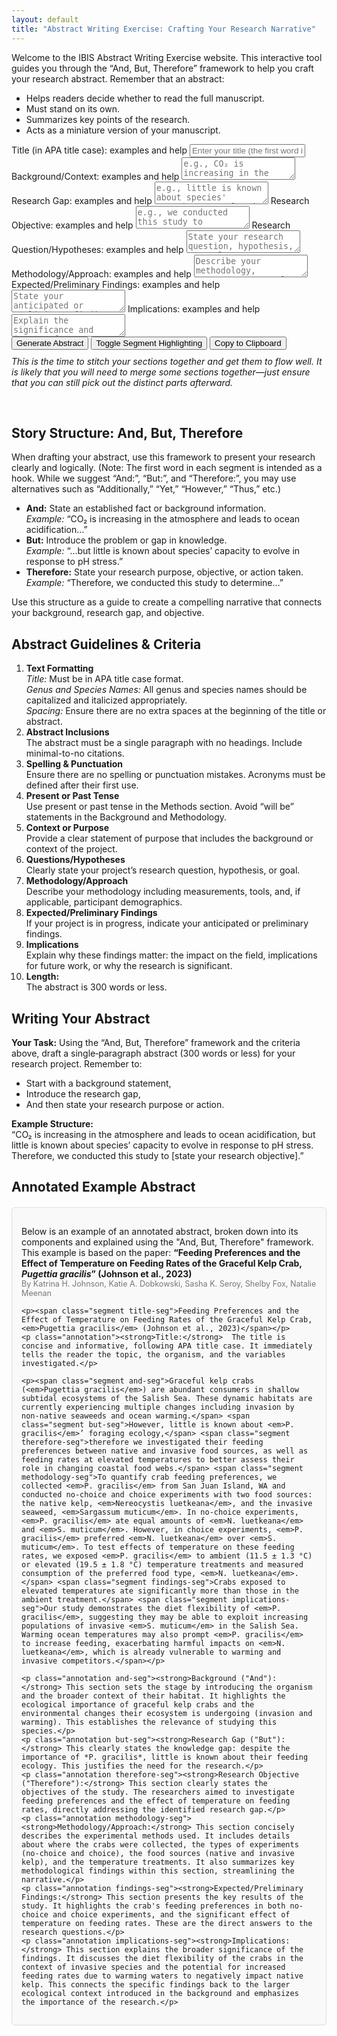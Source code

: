 ```yaml
---
layout: default
title: "Abstract Writing Exercise: Crafting Your Research Narrative"
---
```


<!-- Quick description at the top -->
<p>
  Welcome to the IBIS Abstract Writing Exercise website. This interactive tool guides you through the “And, But, Therefore” framework to help you craft your research abstract. Remember that an abstract:
</p>
<ul>
  <li>Helps readers decide whether to read the full manuscript.</li>
  <li>Must stand on its own.</li>
  <li>Summarizes key points of the research.</li>
  <li>Acts as a miniature version of your manuscript.</li>
</ul>

<!-- Interactive Abstract Generator Form -->
<form id="abstractForm">
  <!-- TITLE FIELD -->
  <label for="title">
    Title (in APA title case):
    <span class="learnMore" onclick="toggleExample('exampleTitle')">examples and help</span>
  </label>
  <div id="exampleTitle" class="example"
    style="display:none; margin:5px 0 10px 20px; border-left: 2px solid #9370DB; padding-left: 10px;">
    <p>
      Your title is the hook. Ensure it follows APA title case rules.
      In APA title case – note that minor words such as 'and', 'for', 'of', etc. should be lowercase except when first
    </p>
    <p>
      “Are Whooping Cranes Destined for Extinction? Climate Change Imperils Recruitment and Population Growth”
      (Butler, M., Metzger, K., & Harris, G., 2017)
      <a href="https://doi.org/10.1002/ece3.2892" target="_blank">[Link]</a>
    </p>
    <p>
      “Feeding Preferences and the Effect of Temperature on Feeding Rates of the Graceful Kelp Crab, Pugettia gracilis”
      (Johnson et al., 2023)
      <a href="https://doi.org/10.7717/peerj.15223" target="_blank">[Link]</a>
    </p>
    <p>
      “Timing Is Everything: The Effect of Tidal Timing on Biodiversity During Heatwaves”
      (Sanfilippo et al., 2023)
    </p>
  </div>
  <input type="text" id="title" name="title"
    placeholder="Enter your title (the first word is your hook)" required>

  <!-- BACKGROUND/CONTEXT FIELD -->
  <label for="and">
    Background/Context:
    <span class="learnMore" onclick="toggleExample('exampleBackground')">examples and help</span>
  </label>
  <div id="exampleBackground" class="example"
    style="display:none; margin:5px 0 10px 20px; border-left: 2px solid #9370DB; padding-left: 10px;">
    <p>
      This field should start with a hook. Although we suggest "And:" to introduce background information, feel free to use alternatives (e.g., "Additionally," "Furthermore,").
    </p>
    <p>
      “Identifying climatic drivers of an animal population's vital rates steers conservation efforts to optimize species recovery.”
      (Butler et al., 2017)
      <a href="https://doi.org/10.1002/ece3.2892" target="_blank">[Link]</a>
    </p>
    <p>
      “Graceful kelp crabs (Pugettia gracilis) are abundant consumers in shallow subtidal ecosystems experiencing invasion by non-native seaweeds and ocean warming.”
      (Johnson et al., 2023)
      <a href="https://doi.org/10.7717/peerj.15223" target="_blank">[Link]</a>
    </p>
    <p>
      “Fish communities inhabiting soft-sediment tidepools are representative conservation targets for coastal habitats.”
      (Kunishima & Tachihara, 2021)
      <a href="https://doi.org/10.1016/j.marenvres.2021.105442" target="_blank">[Link]</a>
    </p>
    <p>
      “By ameliorating environmental conditions, foundation species underpin the structure and function of tidepool communities.”
      (Shelton, 2010)
      <a href="https://doi.org/10.1016/j.jembe.2010.06.003" target="_blank">[Link]</a>
    </p>
  </div>
  <textarea id="and" name="and" placeholder="e.g., CO₂ is increasing in the atmosphere"
    required></textarea>

  <!-- RESEARCH GAP FIELD -->
  <label for="but">
    Research Gap:
    <span class="learnMore" onclick="toggleExample('exampleGap')">examples and help</span>
  </label>
  <div id="exampleGap" class="example"
    style="display:none; margin:5px 0 10px 20px; border-left: 2px solid #9370DB; padding-left: 10px;">
    <p>
      This field shows the gap in knowledge your research fills. You can start with "But:" or other similar cues.
    </p>
    <p>
      “However, little is known about P. gracilis’ foraging ecology.”
      (Johnson et al., 2023)
      <a href="https://doi.org/10.7717/peerj.15223" target="_blank">[Link]</a>
    </p>
    <p>
      “The anthomedusa Sarsia tubulosa has long been considered a ‘variable’ species, yet recent observations reveal at least three species.”
      (Miller, R., 1982)
      <a href="https://doi.org/10.1016/0022-0981(82)90089-2" target="_blank">[Link]</a>
    </p>
    <p>
      “Although fish communities in soft-sediment tidepools are conservation targets, how ecological functions drive diversity remains unknown.”
      (Kunishima & Tachihara, 2021)
      <a href="https://doi.org/10.1016/j.marenvres.2021.105442" target="_blank">[Link]</a>
    </p>
    <p>
      “Despite rapid lionfish invasion, genetic connectivity among MPAs is still unclear.”
      (Guzmán‐Méndez et al., 2020)
      <a href="https://doi.org/10.3389/fmars.2019.00403" target="_blank">[Link]</a>
    </p>
  </div>
  <textarea id="but" name="but" placeholder="e.g., little is known about species' capacity to evolve in response to pH stress"
    required></textarea>

  <!-- RESEARCH OBJECTIVE FIELD -->
  <label for="therefore">
    Research Objective:
    <span class="learnMore" onclick="toggleExample('exampleObjective')">examples and help</span>
  </label>
  <div id="exampleObjective" class="example"
    style="display:none; margin:5px 0 10px 20px; border-left: 2px solid #9370DB; padding-left: 10px;">
    <p>
      This field describes how you fill the research gap. Use a cue word like "Therefore:" (alternatives are acceptable). Sometimes it works well to write with the cue first, and delete it later to make it flow better! :)
    </p>
    <p>
      “We identify climatic drivers of whooping crane recruitment throughout the species’ life cycle.”
      (Butler et al., 2017)
      <a href="https://doi.org/10.1002/ece3.2892" target="_blank">[Link]</a>
    </p>
    <p>
      “We investigated feeding preferences between native and invasive food sources, as well as feeding rates at elevated temperatures.”
      (Johnson et al., 2023)
      <a href="https://doi.org/10.7717/peerj.15223" target="_blank">[Link]</a>
    </p>
    <p>
      “To examine the ecological functions of soft-sediment tidepools according to topographical types on Okinawa-jima Island.”
      (Kunishima & Tachihara, 2021)
      <a href="https://doi.org/10.1016/j.marenvres.2021.105442" target="_blank">[Link]</a>
    </p>
    <p>
      “To assess how the removal of surfgrass affects the thermal environment and community structure in tidepools.”
      (Shelton, 2010)
      <a href="https://doi.org/10.1016/j.jembe.2010.06.003" target="_blank">[Link]</a>
    </p>
    <p>
      “To identify genetic connectivity among MPAs in the Gulf of Mexico and Caribbean Sea using microsatellite analysis.”
      (Guzmán‐Méndez et al., 2020)
      <a href="https://doi.org/10.3389/fmars.2019.00403" target="_blank">[Link]</a>
    </p>
  </div>
  <textarea id="therefore" name="therefore" placeholder="e.g., we conducted this study to assess..."
    required></textarea>

  <!-- RESEARCH QUESTION/HYPOTHESES FIELD -->
  <label for="researchQuestion">
    Research Question/Hypotheses:
    <span class="learnMore" onclick="toggleExample('exampleQuestion')">examples and help</span>
  </label>
  <div id="exampleQuestion" class="example"
    style="display:none; margin:5px 0 10px 20px; border-left: 2px solid #9370DB; padding-left: 10px;">
    <p>
      Clearly state the question or hypothesis your study addresses.
    </p>
    <p>
      “What are the feeding preferences of P. gracilis and how do elevated temperatures affect their feeding rates?”
      (Johnson et al., 2023)
      <a href="https://doi.org/10.7717/peerj.15223" target="_blank">[Link]</a>
    </p>
    <p>
      “How does tidal timing during heatwaves affect biodiversity in tidepool communities?”
      (Sanfilippo et al., 2023)
    </p>
    <p>
      “What patterns in species composition characterize tidepool fish assemblages along a latitudinal gradient?”
      (Castellanos-Galindo et al., 2014)
      <a href="https://doi.org/10.15517/RBT.V62I0.16362" target="_blank">[Link]</a>
    </p>
    <p>
      “Are there differences in lipid content and fatty acid profiles between juvenile red squat lobster populations in distinct fishing areas?”
      (Guzmán-Rivas et al., 2021)
      <a href="https://doi.org/10.1016/j.marenvres.2021.105442" target="_blank">[Link]</a>
    </p>
  </div>
  <textarea id="researchQuestion" name="researchQuestion"
    placeholder="State your research question, hypothesis, or goal" required></textarea>

  <!-- METHODOLOGY/APPROACH FIELD -->
  <label for="methodology">
    Methodology/Approach:
    <span class="learnMore" onclick="toggleExample('exampleMethodology')">examples and help</span>
  </label>
  <div id="exampleMethodology" class="example"
    style="display:none; margin:5px 0 10px 20px; border-left: 2px solid #9370DB; padding-left: 10px;">
    <p>
      Describe the methods, measurements, tools, and sampling details. Be as specific as necessary. (Use present or past tense; avoid “will be”)
    </p>
    <p>
      “We collected P. gracilis from San Juan Island, WA and conducted no‑choice and choice experiments with two food sources.”
      (Johnson et al., 2023)
      <a href="https://doi.org/10.7717/peerj.15223" target="_blank">[Link]</a>
    </p>
    <p>
      “We examined how eight tidepools at Friday Harbor Labs were impacted by a four‑day heating event.”
      (Sanfilippo et al., 2023)
    </p>
    <p>
      “We measured the lipid content and fatty acid profiles of juvenile female red squat lobsters from two breeding areas.”
      (Guzmán-Rivas et al., 2021)
      <a href="https://doi.org/10.1016/j.marenvres.2021.105442" target="_blank">[Link]</a>
    </p>
    <p>
      “We analyzed 12 microsatellites from 475 lionfish samples to assess genetic connectivity among MPAs.”
      (Guzmán‐Méndez et al., 2020)
      <a href="https://doi.org/10.3389/fmars.2019.00403" target="_blank">[Link]</a>
    </p>
  </div>
  <textarea id="methodology" name="methodology"
    placeholder="Describe your methodology, measurements, tools, and participant demographics (if applicable)"
    required></textarea>

  <!-- EXPECTED/PRELIMINARY FINDINGS FIELD -->
  <label for="findings">
    Expected/Preliminary Findings:
    <span class="learnMore" onclick="toggleExample('exampleFindings')">examples and help</span>
  </label>
  <div id="exampleFindings" class="example"
    style="display:none; margin:5px 0 10px 20px; border-left: 2px solid #9370DB; padding-left: 10px;">
    <p>
      Summarize your key results or anticipated outcomes.
    </p>
    <p>
      “In no‑choice experiments, P. gracilis ate equal amounts of native kelp and invasive seaweed; in choice experiments, they preferred native kelp. Crabs exposed to elevated temperatures ate significantly more.”
      (Johnson et al., 2023)
      <a href="https://doi.org/10.7717/peerj.15223" target="_blank">[Link]</a>
    </p>
    <p>
      “Biodiversity did not change significantly over time in tidepools that remained submerged during the heatwave.”
      (Sanfilippo et al., 2023)
    </p>
    <p>
      “We observed an inverse trend in α- and β-diversity between topographic types, shaped by habitat heterogeneity.”
      (Kunishima & Tachihara, 2021)
      <a href="https://doi.org/10.1016/j.marenvres.2021.105442" target="_blank">[Link]</a>
    </p>
    <p>
      “Juvenile females from the southern fishing unit had a higher lipid content compared to those from the northern unit.”
      (Guzmán-Rivas et al., 2021)
      <a href="https://doi.org/10.1016/j.marenvres.2021.105442" target="_blank">[Link]</a>
    </p>
  </div>
  <textarea id="findings" name="findings" placeholder="State your anticipated or preliminary findings"
    required></textarea>

  <!-- IMPLICATIONS FIELD -->
  <label for="implications">
    Implications:
    <span class="learnMore" onclick="toggleExample('exampleImplications')">examples and help</span>
  </label>
  <div id="exampleImplications" class="example"
    style="display:none; margin:5px 0 10px 20px; border-left: 2px solid #9370DB; padding-left: 10px;">
    <p>
      Explain why your findings matter and what impact they might have.
    </p>
    <p>
      “We predicted whooping crane recruitment and population growth may fall below long‑term averages under increased CO₂, indicating that species recovery may require eight times longer.”
      (Butler et al., 2017)
      <a href="https://doi.org/10.1002/ece3.2892" target="_blank">[Link]</a>
    </p>
    <p>
      “Warming ocean temperatures may prompt P. gracilis to increase feeding, exacerbating harmful impacts on native kelp.”
      (Johnson et al., 2023)
      <a href="https://doi.org/10.7717/peerj.15223" target="_blank">[Link]</a>
    </p>
    <p>
      “These findings provide crucial insights into the bioenergetic health of lobster populations, informing fisheries management strategies.”
      (Guzmán-Rivas et al., 2021)
      <a href="https://doi.org/10.1016/j.marenvres.2021.105442" target="_blank">[Link]</a>
    </p>
    <p>
      “Limited genetic connectivity among MPAs suggests potential for localized control of invasive lionfish.”
      (Guzmán‐Méndez et al., 2020)
      <a href="https://doi.org/10.3389/fmars.2019.00403" target="_blank">[Link]</a>
    </p>
    <p>
      “Surfgrass plays a foundational role in tidepools by reducing pool temperatures and stabilizing community composition.”
      (Shelton, 2010)
      <a href="https://doi.org/10.1016/j.jembe.2010.06.003" target="_blank">[Link]</a>
    </p>
    <p>
      “Genetic connectivity data reveal that despite high dispersal potential, local genetic differentiation exists among lionfish populations.”
      (Guzmán‐Méndez et al., 2020)
      <a href="https://doi.org/10.3389/fmars.2019.00403" target="_blank">[Link]</a>
    </p>
  </div>
  <textarea id="implications" name="implications"
    placeholder="Explain the significance and impact of your findings" required></textarea>

  <br>
  <button type="button" onclick="generateAbstract()">Generate Abstract</button>
  <button type="button" onclick="toggleHighlight()">Toggle Segment Highlighting</button>
  <button type="button" onclick="copyToClipboard()">Copy to Clipboard</button>
  <p style="margin-top:10px; font-style: italic;">
    This is the time to stitch your sections together and get them to flow well. It is likely that you will need to merge some sections together—just ensure that you can still pick out the distinct parts afterward.
  </p>
</form>

<div id="output" class="output" contenteditable="true"></div>
<div id="wordCount" class="output"></div>
<div id="warning" class="warning"></div>

<!-- Additional Instructions and Guidelines Below the Generator -->
<h2>Story Structure: And, But, Therefore</h2>
<p>
  When drafting your abstract, use this framework to present your research clearly and logically. (Note: The first word in each segment is intended as a hook. While we suggest “And:”, “But:”, and “Therefore:”, you may use alternatives such as “Additionally,” “Yet,” “However,” “Thus,” etc.)
</p>
<ul>
  <li><strong>And:</strong> State an established fact or background information.
    <br><em>Example:</em> “CO₂ is increasing in the atmosphere and leads to ocean acidification…”</li>
  <li><strong>But:</strong> Introduce the problem or gap in knowledge.
    <br><em>Example:</em> “...but little is known about species’ capacity to evolve in response to pH stress.”</li>
  <li><strong>Therefore:</strong> State your research purpose, objective, or action taken.
    <br><em>Example:</em> “Therefore, we conducted this study to determine…”</li>
</ul>
<p>
  Use this structure as a guide to create a compelling narrative that connects your background, research gap, and objective.
</p>

<h2>Abstract Guidelines & Criteria</h2>
<ol>
  <li><strong>Text Formatting</strong>
    <br><em>Title:</em> Must be in APA title case format.
    <br><em>Genus and Species Names:</em> All genus and species names should be capitalized and italicized appropriately.
    <br><em>Spacing:</em> Ensure there are no extra spaces at the beginning of the title or abstract.
  </li>
  <li><strong>Abstract Inclusions</strong>
    <br>The abstract must be a single paragraph with no headings. Include minimal-to-no citations.
  </li>
  <li><strong>Spelling & Punctuation</strong>
    <br>Ensure there are no spelling or punctuation mistakes. Acronyms must be defined after their first use.
  </li>
  <li><strong>Present or Past Tense</strong>
    <br>Use present or past tense in the Methods section. Avoid “will be” statements in the Background and Methodology.
  </li>
  <li><strong>Context or Purpose</strong>
    <br>Provide a clear statement of purpose that includes the background or context of the project.
  </li>
  <li><strong>Questions/Hypotheses</strong>
    <br>Clearly state your project’s research question, hypothesis, or goal.
  </li>
  <li><strong>Methodology/Approach</strong>
    <br>Describe your methodology including measurements, tools, and, if applicable, participant demographics.
  </li>
  <li><strong>Expected/Preliminary Findings</strong>
    <br>If your project is in progress, indicate your anticipated or preliminary findings.
  </li>
  <li><strong>Implications</strong>
    <br>Explain why these findings matter: the impact on the field, implications for future work, or why the research is significant.
  </li>
  <li><strong>Length:</strong>
    <br>The abstract is 300 words or less.
  </li>
</ol>

<h2>Writing Your Abstract</h2>
<p>
  <strong>Your Task:</strong> Using the “And, But, Therefore” framework and the criteria above, draft a single‑paragraph abstract (300 words or less) for your research project. Remember to:
</p>
<ul>
  <li>Start with a background statement,</li>
  <li>Introduce the research gap,</li>
  <li>And then state your research purpose or action.</li>
</ul>
<p>
  <strong>Example Structure:</strong><br>
  “CO₂ is increasing in the atmosphere and leads to ocean acidification, but little is known about species’ capacity to evolve in response to pH stress. Therefore, we conducted this study to [state your research objective].”
</p>

<!-- START OF ANNOTATED EXAMPLE ABSTRACT SECTION -->
<h2>Annotated Example Abstract</h2>
<div class="annotated-abstract">
    <p>Below is an example of an annotated abstract, broken down into its components and explained using the "And, But, Therefore" framework. This example is based on the paper: <strong>“Feeding Preferences and the Effect of Temperature on Feeding Rates of the Graceful Kelp Crab, <em>Pugettia gracilis</em>” (Johnson et al., 2023)</strong><br>
    <span style="font-size: 0.9em; color: #777;">By Katrina H. Johnson, Katie A. Dobkowski, Sasha K. Seroy, Shelby Fox, Natalie Meenan</span></p>

    <p><span class="segment title-seg">Feeding Preferences and the Effect of Temperature on Feeding Rates of the Graceful Kelp Crab, <em>Pugettia gracilis</em> (Johnson et al., 2023)</span></p>
    <p class="annotation"><strong>Title:</strong>  The title is concise and informative, following APA title case. It immediately tells the reader the topic, the organism, and the variables investigated.</p>

    <p><span class="segment and-seg">Graceful kelp crabs (<em>Pugettia gracilis</em>) are abundant consumers in shallow subtidal ecosystems of the Salish Sea. These dynamic habitats are currently experiencing multiple changes including invasion by non-native seaweeds and ocean warming.</span> <span class="segment but-seg">However, little is known about <em>P. gracilis</em>’ foraging ecology,</span> <span class="segment therefore-seg">therefore we investigated their feeding preferences between native and invasive food sources, as well as feeding rates at elevated temperatures to better assess their role in changing coastal food webs.</span> <span class="segment methodology-seg">To quantify crab feeding preferences, we collected <em>P. gracilis</em> from San Juan Island, WA and conducted no-choice and choice experiments with two food sources: the native kelp, <em>Nereocystis luetkeana</em>, and the invasive seaweed, <em>Sargassum muticum</em>. In no-choice experiments, <em>P. gracilis</em> ate equal amounts of <em>N. luetkeana</em> and <em>S. muticum</em>. However, in choice experiments, <em>P. gracilis</em> preferred <em>N. luetkeana</em> over <em>S. muticum</em>. To test effects of temperature on these feeding rates, we exposed <em>P. gracilis</em> to ambient (11.5 ± 1.3 °C) or elevated (19.5 ± 1.8 °C) temperature treatments and measured consumption of the preferred food type, <em>N. luetkeana</em>.</span> <span class="segment findings-seg">Crabs exposed to elevated temperatures ate significantly more than those in the ambient treatment.</span> <span class="segment implications-seg">Our study demonstrates the diet flexibility of <em>P. gracilis</em>, suggesting they may be able to exploit increasing populations of invasive <em>S. muticum</em> in the Salish Sea. Warming ocean temperatures may also prompt <em>P. gracilis</em> to increase feeding, exacerbating harmful impacts on <em>N. luetkeana</em>, which is already vulnerable to warming and invasive competitors.</span></p>

    <p class="annotation and-seg"><strong>Background ("And"):</strong> This section sets the stage by introducing the organism and the broader context of their habitat. It highlights the ecological importance of graceful kelp crabs and the environmental changes their ecosystem is undergoing (invasion and warming). This establishes the relevance of studying this species.</p>
    <p class="annotation but-seg"><strong>Research Gap ("But"):</strong> This clearly states the knowledge gap: despite the importance of *P. gracilis*, little is known about their feeding ecology. This justifies the need for the research.</p>
    <p class="annotation therefore-seg"><strong>Research Objective ("Therefore"):</strong> This section clearly states the objectives of the study. The researchers aimed to investigate feeding preferences and the effect of temperature on feeding rates, directly addressing the identified research gap.</p>
    <p class="annotation methodology-seg"><strong>Methodology/Approach:</strong> This section concisely describes the experimental methods used. It includes details about where the crabs were collected, the types of experiments (no-choice and choice), the food sources (native and invasive kelp), and the temperature treatments. It also summarizes key methodological findings within this section, streamlining the narrative.</p>
    <p class="annotation findings-seg"><strong>Expected/Preliminary Findings:</strong> This section presents the key results of the study. It highlights the crab's feeding preferences in both no-choice and choice experiments, and the significant effect of temperature on feeding rates. These are the direct answers to the research questions.</p>
    <p class="annotation implications-seg"><strong>Implications:</strong> This section explains the broader significance of the findings. It discusses the diet flexibility of the crabs in the context of invasive species and the potential for increased feeding rates due to warming waters to negatively impact native kelp. This connects the specific findings back to the larger ecological context introduced in the background and emphasizes the importance of the research.</p>
</div>
<!-- END OF ANNOTATED EXAMPLE ABSTRACT SECTION -->


<script>
  // Toggle the display of an example block by ID.
  function toggleExample(id) {
    const el = document.getElementById(id);
    if (el.style.display === "none" || el.style.display === "") {
      el.style.display = "block";
    } else {
      el.style.display = "none";
    }
  }

  // Check title case per APA expectations.
  function isTitleCase(str) {
    const minorWords = ["and", "or", "for", "nor", "but", "a", "an", "the", "in", "on", "at", "by", "with", "as", "of", "yet", "so"];
    const words = str.split(' ');
    if (words.length === 0) return true;
    // First word must be capitalized.
    if (words[0][0] !== words[0][0].toUpperCase()) return false;
    // Check subsequent words.
    for (let i = 1; i < words.length; i++) {
      let word = words[i];
      // Remove punctuation from the word for checking.
      let cleanWord = word.replace(/[^a-zA-Z]/g, '').toLowerCase();
      if (minorWords.includes(cleanWord)) continue;
      if (word[0] !== word[0].toUpperCase()) return false;
    }
    return true;
  }

  let highlightEnabled = false;

  function generateAbstract() {
    const titleField = document.getElementById('title').value.trim();

    // Get the text from the textareas without modification.
    let bgText = document.getElementById('and').value.trim();
    let gapText = document.getElementById('but').value.trim();
    let objText = document.getElementById('therefore').value.trim();

    const rqText = document.getElementById('researchQuestion').value.trim();
    const methText = document.getElementById('methodology').value.trim();
    const findingsText = document.getElementById('findings').value.trim();
    const implText = document.getElementById('implications').value.trim();

    let warnings = "";
    if (!isTitleCase(titleField)) {
      warnings += "Warning: Title is not in APA title case.\n";
    }

    // Build the final abstract by concatenating the fields.
    let plainAbstract = titleField + "\n\n" + bgText + " " + gapText + " " + rqText + " " + objText + " " + methText + " " + findingsText + " " + implText;
    plainAbstract = plainAbstract.replace(/\s+/g, ' ').trim();

    // Build a highlighted version.
    let highlightedAbstract = titleField + "<br><br>";
    highlightedAbstract += "<span class='segment and-seg' title='Background/Context'>" + bgText + "</span> ";
    highlightedAbstract += "<span class='segment but-seg' title='Research Gap'>" + gapText + "</span> ";
    highlightedAbstract += "<span class='segment rq-seg' title='Research Question/Hypotheses'>" + rqText + "</span> ";
    highlightedAbstract += "<span class='segment therefore-seg' title='Research Objective'>" + objText + "</span> ";
    highlightedAbstract += "<span class='segment methodology-seg' title='Methodology/Approach'>" + methText + "</span> ";
    highlightedAbstract += "<span class='segment findings-seg' title='Expected/Preliminary Findings'>" + findingsText + "</span> ";
    highlightedAbstract += "<span class='segment implications-seg' title='Implications'>" + implText + "</span>";

    let finalAbstract, finalOutput;
    if (highlightEnabled) {
      finalAbstract = highlightedAbstract;
      finalOutput = finalAbstract;
    } else {
      finalAbstract = plainAbstract;
      finalOutput = finalAbstract.replace(/\n/g, '<br>');
    }

    const wordCount = plainAbstract.split(/\s+/).length;

    document.getElementById('output').innerHTML = "<strong>Final Abstract (editable):</strong><br>" + finalOutput;
    document.getElementById('wordCount').innerText = "Word Count: " + wordCount;
    document.getElementById('warning').innerText = warnings + (wordCount > 300 ? "Warning: Your abstract exceeds 300 words!" : "");
  }

  function toggleHighlight() {
    highlightEnabled = !highlightEnabled;
    generateAbstract();
  }

  function copyToClipboard() {
    const text = document.getElementById('output').innerText;
    navigator.clipboard.writeText(text).then(() => {
      alert("Abstract copied to clipboard!");
    }).catch(err => {
      alert("Error copying to clipboard: " + err);
    });
  }

  // Generate the abstract on page load, to ensure it's there initially.
  generateAbstract();
</script>

<style>
  .annotated-abstract {
    margin-top: 20px;
    padding: 15px;
    border: 1px solid #ddd;
    border-radius: 5px;
    background-color: #f9f9f9;
  }

  .annotated-abstract p {
    margin-bottom: 10px;
  }

  .annotation {
    font-size: 0.9em;
    color: #777;
    margin-left: 20px;
    border-left: 2px solid #ccc;
    padding-left: 10px;
  }

  .segment {
    padding: 2px 5px;
    border-radius: 3px;
    color: black; /* Default text color for segments */
  }

  .title-seg {
    background-color: rgba(144, 76, 119, 0.5); /* 904C77 at 50% transparency */
  }

  .and-seg {
    background-color: rgba(186, 115, 148, 0.5); /* BA7394 at 50% transparency */
  }

  .but-seg {
    background-color: rgba(228, 154, 176, 0.5); /* E49AB0 at 50% transparency */
  }

  .therefore-seg {
    background-color: rgba(236, 184, 165, 0.5); /* ECB8A5 at 50% transparency */
  }

  .methodology-seg {
    background-color: rgba(236, 207, 195, 0.5); /* ECCFC3 at 50% transparency */
  }

  .findings-seg {
    background-color: rgba(193, 166, 172, 0.5); /* C1A6AC at 50% transparency */
  }

  .implications-seg {
    background-color: rgba(171, 146, 161, 0.5); /* AB92A1 at 50% transparency */
  }
</style>
